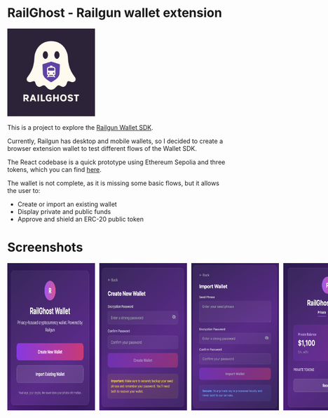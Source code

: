 # RailGhost - Railgun wallet extension

<img src="public/railghost.png" alt="RailGhost Image" width="200" />

This is a project to explore the [Railgun Wallet SDK](https://github.com/Railgun-Community/wallet).

Currently, Railgun has desktop and mobile wallets, so I decided to create a browser extension wallet to test different flows of the Wallet SDK.

The React codebase is a quick prototype using Ethereum Sepolia and three tokens, which you can find [here](./src/contexts/WalletContext.tsx).

The wallet is not complete, as it is missing some basic flows, but it allows the user to:
- Create or import an existing wallet
- Display private and public funds
- Approve and shield an ERC-20 public token

# Screenshots

<div style="display: flex; gap: 10px;">
  <img src="./public/setup.png" alt="Setup" width="200" />
  <img src="./public/new.png" alt="New" width="200" />
  <img src="./public/import.png" alt="Import" width="200" />
  <img src="./public/private.png" alt="Private" width="200" />
  <img src="./public/public.png" alt="Public" width="200" />
  <img src="./public/approve.png" alt="Approve" width="200" />
  <img src="./public/not-approved.png" alt="NotApproved" width="200" />
</div>
